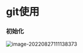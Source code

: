# git使用

### 初始化

<img src="C:\Users\Lenovo\AppData\Roaming\Typora\typora-user-images\image-20220827111138373.png" alt="image-20220827111138373"  />